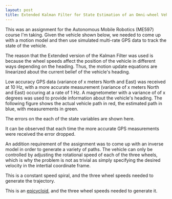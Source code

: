 ```yaml
---
layout: post
title: Extended Kalman Filter for State Estimation of an Omni-wheel Vehicle
---
```


This was an assignment for the Autonomous Mobile Robotics (ME597) course I'm taking. Given the vehicle shown below, we needed to come up with a motion model and then use simulated multi-rate GPS data to track the state of the vehicle. 

The reason that the Extended version of the Kalman Filter was used is because the wheel speeds affect the position of the vehicle in different ways depending on the heading. Thus, the motion update equations are linearized about the current belief of the vehicle's heading.

Low accuracy GPS data (variance of x meters North and East) was received at 10 Hz, with a more accurate measurement (variance of x meters North and East) occuring at a rate of 1 Hz. A magnetometer with a variance of of x degrees was used to provide information about the vehicle's heading. The following figure shows the actual  vehicle path in red, the estimated path in blue, with measurements in green. 

The errors on the each of the state variables are shown here.

It can be observed that each time the more accurate GPS measurements were received the error dropped.

An addition requirement of the assignment was to come up with an inverse model in order to generate a variety of paths. The vehicle can only be controlled by adjusting the rotational speed of each of the three wheels, which is why the problem is not as trivial as simply specifying the desired velocity in the intertial coordinate frame.

This is a constant speed spiral, and the three wheel speeds needed to generate the trajectory.

This is an [epicycloid](http://en.wikipedia.org/wiki/Epicycloid), and the three wheel speeds needed to generate it.